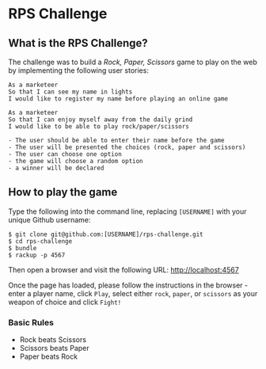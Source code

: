 # RPS Challenge

## What is the RPS Challenge?

The challenge was to build a _Rock, Paper, Scissors_ game to play on the web by implementing the following user stories:

```
As a marketeer
So that I can see my name in lights
I would like to register my name before playing an online game

As a marketeer
So that I can enjoy myself away from the daily grind
I would like to be able to play rock/paper/scissors

- The user should be able to enter their name before the game
- The user will be presented the choices (rock, paper and scissors)
- The user can choose one option
- the game will choose a random option
- a winner will be declared
```

## How to play the game

Type the following into the command line, replacing `[USERNAME]`
with your unique Github username:

```
$ git clone git@github.com:[USERNAME]/rps-challenge.git
$ cd rps-challenge
$ bundle
$ rackup -p 4567
```

Then open a browser and visit the following URL: [http://localhost:4567](http://localhost:4567)

Once the page has loaded, please follow the instructions in the browser - enter a player name, click `Play`, select either `rock`, `paper`, or `scissors` as your weapon of choice and click `Fight!`

### Basic Rules

- Rock beats Scissors
- Scissors beats Paper
- Paper beats Rock

